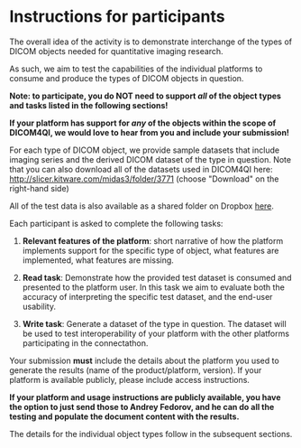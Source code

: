 # Instructions for participants

The overall idea of the activity is to demonstrate interchange of the types of DICOM objects needed for quantitative imaging research.

As such, we aim to test the capabilities of the individual platforms to consume and produce the types of DICOM objects in question.

**Note: to participate, you do NOT need to support _all_ of the object types and tasks listed in the following sections!**

**If your platform has support for _any_ of the objects within the scope of DICOM4QI, we would love to hear from you and include your submission!**

For each type of DICOM object, we provide sample datasets that include imaging series and the derived DICOM dataset of the type in question. Note that you can also download all of the datasets used in DICOM4QI here: http://slicer.kitware.com/midas3/folder/3771 (choose "Download" on the right-hand side) 

All of the test data is also available as a shared folder on Dropbox [here](https://www.dropbox.com/sh/dy2e38c1hbyrmqe/AACM1DSglbJW0qzypIjZASH5a?dl=0).

Each participant is asked to complete the following tasks:

1. **Relevant features of the platform**: short narrative of how the platform implements support for the specific type of object, what features are implemented, what features are missing.

2. **Read task**: Demonstrate how the provided test dataset is consumed and presented to the platform user. In this task we aim to evaluate both the accuracy of interpreting the specific test dataset, and the end-user usability.

3. **Write task**: Generate a dataset of the type in question. The dataset will be used to test interoperability of your platform with the other platforms participating in the connectathon.

Your submission **must** include the details about the platform you used to generate the results (name of the product/platform, version). If your platform is available publicly, please include access instructions.

__If your platform and usage instructions are publicly available, you have the option to just send those to Andrey Fedorov, and he can do all the testing and populate the document content with the results.__

The details for the individual object types follow in the subsequent sections.